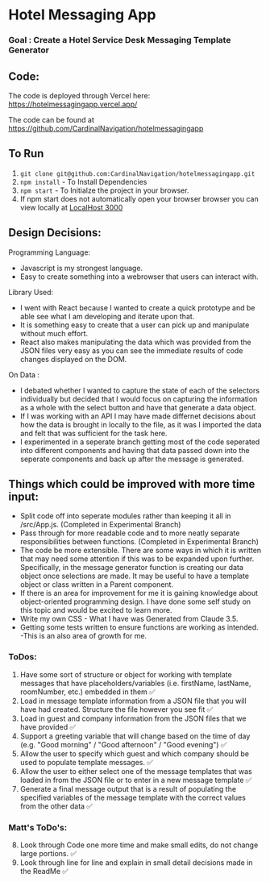# Hotel Messaging App

### Goal : Create a Hotel Service Desk Messaging Template Generator

## Code:

The code is deployed through Vercel here: https://hotelmessagingapp.vercel.app/

The code can be found at https://github.com/CardinalNavigation/hotelmessagingapp

## To Run

1. `git clone git@github.com:CardinalNavigation/hotelmessagingapp.git `
2. `npm install` - To Install Dependencies
3. `npm start` - To Initialze the project in your browser.
4. If npm start does not automatically open your browser browser you can view locally at [LocalHost 3000](http://localhost:3000)

## Design Decisions:

Programming Language:

- Javascript is my strongest language.
- Easy to create something into a webrowser that users can interact with.

Library Used:

- I went with React because I wanted to create a quick prototype and be able see what I am developing and iterate upon that.
- It is something easy to create that a user can pick up and manipulate without much effort.
- React also makes manipulating the data which was provided from the JSON files very easy as you can see the immediate results of code changes displayed on the DOM.

On Data :

- I debated whether I wanted to capture the state of each of the selectors individually but decided that I would focus on capturing the information as a whole with the select button and have that generate a data object.
- If I was working with an API I may have made differnet decisions about how the data is brought in locally to the file, as it was I imported the data and felt that was sufficient for the task here.
- I experimented in a seperate branch getting most of the code seperated into different components and having that data passed down into the seperate components and back up after the message is generated.

## Things which could be improved with more time input:

- Split code off into seperate modules rather than keeping it all in /src/App.js. (Completed in Experimental Branch)
- Pass through for more readable code and to more neatly separate responsibilities between functions. (Completed in Experimental Branch)
- The code be more extensible. There are some ways in which it is written that may need some attention if this was to be expanded upon further. Specifically, in the message generator function is creating our data object once selections are made. It may be useful to have a template object or class written in a Parent component.
- If there is an area for improvement for me it is gaining knowledge about object-oriented programming design. I have done some self study on this topic and would be excited to learn more.
- Write my own CSS - What I have was Generated from Claude 3.5.
- Getting some tests written to ensure functions are working as intended. -This is an also area of growth for me.

### ToDos:

1. Have some sort of structure or object for working with template messages that have placeholders/variables (i.e. firstName, lastName, roomNumber, etc.) embedded in them ✅
2. Load in message template information from a JSON file that you will have had created. Structure the file however you see fit ✅
3. Load in guest and company information from the JSON files that we have provided ✅
4. Support a greeting variable that will change based on the time of day (e.g. "Good morning" / "Good afternoon" / "Good evening") ✅
5. Allow the user to specify which guest and which company should be used to populate template messages. ✅
6. Allow the user to either select one of the message templates that was loaded in from the JSON file or to enter in a new message template ✅
7. Generate a final message output that is a result of populating the specified variables of the message template with the correct values from the other data ✅

### Matt's ToDo's:

8. Look through Code one more time and make small edits, do not change large portions. ✅
9. Look through line for line and explain in small detail decisions made in the ReadMe ✅
